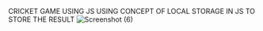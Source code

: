CRICKET GAME USING JS
USING CONCEPT OF LOCAL STORAGE IN JS  TO STORE THE RESULT 
![Screenshot (6)](https://github.com/user-attachments/assets/8305edd8-d576-4910-b6e1-48615bbc0860)
